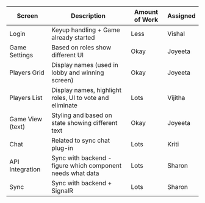 
Screen | Description | Amount of Work | Assigned
----|---| ----|---|
Login | Keyup handling + Game already started | Less | Vishal
Game Settings | Based on roles show different UI | Okay | Joyeeta
Players Grid | Display names (used in lobby and winning screen) | Okay | Joyeeta
Players List | Display names, highlight roles, UI to vote and eliminate | Lots | Vijitha
Game View (text) | Styling and based on state showing different text| Okay | Joyeeta
Chat | Related to sync chat plug-in | Lots | Kriti
API Integration | Sync with backend - figure which component needs what data | Lots | Sharon
Sync | Sync with backend + SignalR | Lots | Sharon
